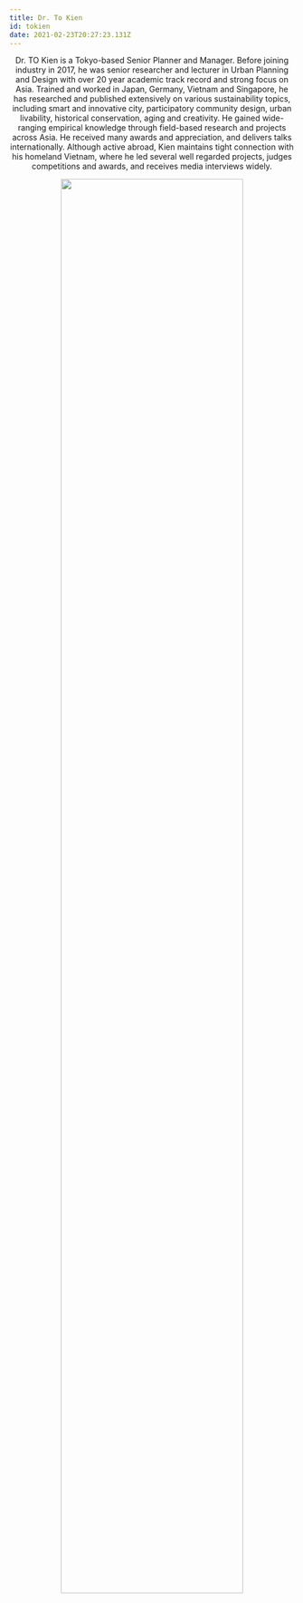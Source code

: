 ```yaml
---
title: Dr. To Kien
id: tokien
date: 2021-02-23T20:27:23.131Z
---
```

<p align=center>Dr. TO Kien is a Tokyo-based Senior Planner and Manager. Before joining industry in 2017, he was senior researcher and lecturer in Urban Planning and Design with over 20 year academic track record and strong focus on Asia. Trained and worked in Japan, Germany, Vietnam and Singapore, he has researched and published extensively on various sustainability topics, including smart and innovative city, participatory community design, urban livability, historical conservation, aging and creativity. He gained wide-ranging empirical knowledge through field-based research and projects across Asia. He received many awards and appreciation, and delivers talks internationally. Although active abroad, Kien maintains tight connection with his homeland Vietnam, where he led several well regarded projects, judges competitions and awards, and receives media interviews widely.</p>

<div align="center"> <img align="center" width="80%" src="/images/people/DrToKien.jpg"/> </div>